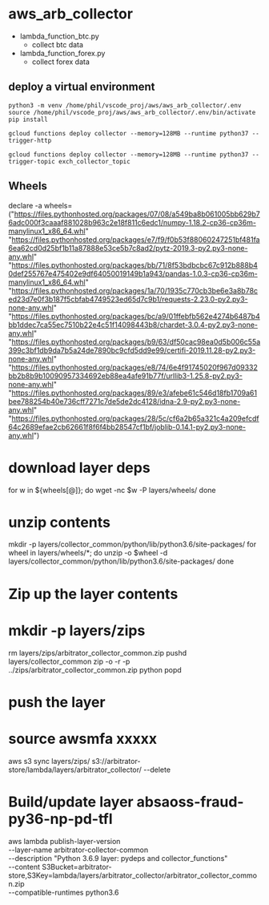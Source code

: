 # aws_arb_collector

- lambda_function_btc.py
    - collect btc data 
- lambda_function_forex.py
    - collect forex data

## deploy a virtual environment
```
python3 -m venv /home/phil/vscode_proj/aws/aws_arb_collector/.env
source /home/phil/vscode_proj/aws/aws_arb_collector/.env/bin/activate
pip install
```

```
gcloud functions deploy collector --memory=128MB --runtime python37 --trigger-http

gcloud functions deploy collector --memory=128MB --runtime python37 --trigger-topic exch_collector_topic	
```

## Wheels
declare -a wheels=("https://files.pythonhosted.org/packages/07/08/a549ba8b061005bb629b76adc000f3caaaf881028b963c2e18f811c6edc1/numpy-1.18.2-cp36-cp36m-manylinux1_x86_64.whl" \
"https://files.pythonhosted.org/packages/e7/f9/f0b53f88060247251bf481fa6ea62cd0d25bf1b11a87888e53ce5b7c8ad2/pytz-2019.3-py2.py3-none-any.whl" \
"https://files.pythonhosted.org/packages/bb/71/8f53bdbcbc67c912b888b40def255767e475402e9df64050019149b1a943/pandas-1.0.3-cp36-cp36m-manylinux1_x86_64.whl" \
"https://files.pythonhosted.org/packages/1a/70/1935c770cb3be6e3a8b78ced23d7e0f3b187f5cbfab4749523ed65d7c9b1/requests-2.23.0-py2.py3-none-any.whl" \
"https://files.pythonhosted.org/packages/bc/a9/01ffebfb562e4274b6487b4bb1ddec7ca55ec7510b22e4c51f14098443b8/chardet-3.0.4-py2.py3-none-any.whl" \
"https://files.pythonhosted.org/packages/b9/63/df50cac98ea0d5b006c55a399c3bf1db9da7b5a24de7890bc9cfd5dd9e99/certifi-2019.11.28-py2.py3-none-any.whl" \
"https://files.pythonhosted.org/packages/e8/74/6e4f91745020f967d09332bb2b8b9b10090957334692eb88ea4afe91b77f/urllib3-1.25.8-py2.py3-none-any.whl" \
"https://files.pythonhosted.org/packages/89/e3/afebe61c546d18fb1709a61bee788254b40e736cff7271c7de5de2dc4128/idna-2.9-py2.py3-none-any.whl" \
"https://files.pythonhosted.org/packages/28/5c/cf6a2b65a321c4a209efcdf64c2689efae2cb62661f8f6f4bb28547cf1bf/joblib-0.14.1-py2.py3-none-any.whl")


# download layer deps
for w in ${wheels[@]}; do
    wget -nc $w -P layers/wheels/
done


# unzip contents
mkdir -p layers/collector_common/python/lib/python3.6/site-packages/
for wheel in layers/wheels/*; do
    unzip -o $wheel -d layers/collector_common/python/lib/python3.6/site-packages/
done

# Zip up the layer contents
# mkdir -p layers/zips

rm layers/zips/arbitrator_collector_common.zip
pushd layers/collector_common
zip -o -r -p ../zips/arbitrator_collector_common.zip python
popd

# push the layer
# source awsmfa xxxxx 
aws s3 sync layers/zips/ s3://arbitrator-store/lambda/layers/arbitrator_collector/ --delete

# Build/update layer absaoss-fraud-py36-np-pd-tfl
aws lambda publish-layer-version \
--layer-name arbitrator-collector-common \
--description "Python 3.6.9 layer: pydeps and collector_functions" \
--content S3Bucket=arbitrator-store,S3Key=lambda/layers/arbitrator_collector/arbitrator_collector_common.zip \
--compatible-runtimes python3.6
